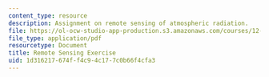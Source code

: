 ```yaml
---
content_type: resource
description: Assignment on remote sensing of atmospheric radiation.
file: https://ol-ocw-studio-app-production.s3.amazonaws.com/courses/12-815-atmospheric-radiation-fall-2008/1d316217674ff4c94c177c0b66f4cfa3_remote_sens_exer.pdf
file_type: application/pdf
resourcetype: Document
title: Remote Sensing Exercise
uid: 1d316217-674f-f4c9-4c17-7c0b66f4cfa3
---
```

